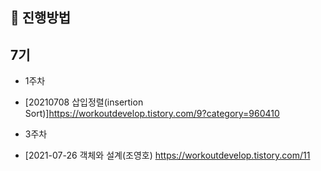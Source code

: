 
## 🚀 진행방법

## 7기

- 1주차

- [20210708 삽입정렬(insertion Sort)]https://workoutdevelop.tistory.com/9?category=960410


- 3주차

- [2021-07-26 객체와 설계(조영호) https://workoutdevelop.tistory.com/11
